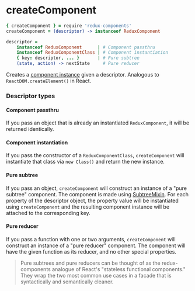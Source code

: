 # createComponent
```coffeescript
{ createComponent } = require 'redux-components'
createComponent = (descriptor) -> instanceof ReduxComponent

descriptor =
	instanceof ReduxComponent      | # Component passthru
	instanceof ReduxComponentClass | # Component instantiation
	{ key: descriptor, ... }       | # Pure subtree
	(state, action) -> nextState     # Pure reducer
```
Creates a [component instance](Components.md) given a descriptor. Analogous to `ReactDOM.createElement()` in React.

### Descriptor types

#### Component passthru
If you pass an object that is already an instantiated `ReduxComponent`, it will be returned identically.

#### Component instantiation
If you pass the constructor of a `ReduxComponentClass`, `createComponent` will instantiate that class via `new Class()` and return the new instance.

#### Pure subtree
If you pass an object, `createComponent` will construct an instance of a "pure subtree" component. The component is made using [SubtreeMixin](SubtreeMixin.md). For each property of the descriptor object, the property value will be instantiated using `createComponent` and the resulting component instance will be attached to the corresponding key.

#### Pure reducer
If you pass a function with one or two arguments, `createComponent` will construct an instance of a "pure reducer" component. The component will have the given function as its reducer, and no other special properties.

> Pure subtrees and pure reducers can be thought of as the redux-components analogue of React's "stateless functional components." They wrap the two most common use cases in a facade that is syntactically and semantically cleaner.
